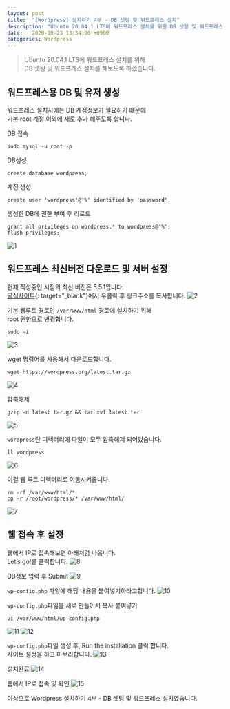 ```yaml
---
layout: post
title:  "[Wordpress] 설치하기 4부 - DB 셋팅 및 워드프레스 설치"
description: "Ubuntu 20.04.1 LTS에 워드프레스 설치를 위한 DB 셋팅 및 워드프레스 설치"
date:   2020-10-23 13:34:00 +0900
categories: Wordpress
---
```

>Ubuntu 20.04.1 LTS에 워드프레스 설치를 위해  
>DB 셋팅 및 워드프레스 설치를 해보도록 하겠습니다.

## 워드프레스용 DB 및 유저 생성

워드프레스 설치시에는 DB 계정정보가 필요하기 떄문에  
기본 root 계정 이외에 새로 추가 해주도록 합니다.

DB 접속
```
sudo mysql -u root -p
```

DB생성
```
create database wordpress;
```

계정 생성
```
create user 'wordpress'@'%' identified by 'password';
```

생성한 DB에 권한 부여 후 리로드
```
grant all privileges on wordpress.* to wordpress@'%';
flush privileges;
```

![1](/assets/images/2020-10-23/db-setting-and-wordpress-installation-1.png)

## 워드프레스 최신버전 다운로드 및 서버 설정
현재 작성중인 시점의 최신 버전은 5.5.1입니다.  
[공식사이트](https://wordpress.org/download/){: target="_blank"}에서 우클릭 후 링크주소를 복사합니다.
![2](/assets/images/2020-10-23/db-setting-and-wordpress-installation-2.png)

기본 웹루트 경로인 `/var/www/html` 경로에 설치하기 위해  
root 권한으로 변경합니다.
```
sudo -i
```
![3](/assets/images/2020-10-23/db-setting-and-wordpress-installation-3.png)

wget 명령어를 사용해서 다운로드합니다.
```
wget https://wordpress.org/latest.tar.gz
```
![4](/assets/images/2020-10-23/db-setting-and-wordpress-installation-4.png)


압축해제
```
gzip -d latest.tar.gz && tar xvf latest.tar
```
![5](/assets/images/2020-10-23/db-setting-and-wordpress-installation-5.png)

`wordpress`란 디렉터리에 파일이 모두 압축해제 되어있습니다.
```
ll wordpress
```
![6](/assets/images/2020-10-23/db-setting-and-wordpress-installation-6.png)

이걸 웹 루트 디렉터리로 이동시켜줍니다.
```
rm -rf /var/www/html/*
cp -r /root/wordpress/* /var/www/html/
```
![7](/assets/images/2020-10-23/db-setting-and-wordpress-installation-7.png)

## 웹 접속 후 설정
웹에서 IP로 접속해보면 아래처럼 나옵니다.  
Let’s go!를 클릭합니다.
![8](/assets/images/2020-10-23/db-setting-and-wordpress-installation-8.png)

 DB정보 입력 후 Submit
![9](/assets/images/2020-10-23/db-setting-and-wordpress-installation-9.png)

`wp–config.php` 파일에 해당 내용을 붙여넣기하라고합니다.
![10](/assets/images/2020-10-23/db-setting-and-wordpress-installation-10.png)


`wp-config.php`파일을 새로 만들어서 복사 붙여넣기
```
vi /var/www/html/wp-config.php
```


![11](/assets/images/2020-10-23/db-setting-and-wordpress-installation-11.png)
![12](/assets/images/2020-10-23/db-setting-and-wordpress-installation-12.png)

`wp-config.php`파일 생성 후, Run the installation 클릭 합니다.  
사이트 설정을 하고 마무리합니다.
![13](/assets/images/2020-10-23/db-setting-and-wordpress-installation-13.png)

설치완료
![14](/assets/images/2020-10-23/db-setting-and-wordpress-installation-14.png)

웹에서 IP로 접속 및 확인
![15](/assets/images/2020-10-23/db-setting-and-wordpress-installation-15.png)

이상으로 Wordpress 설치하기 4부 - DB 셋팅 및 워드프레스 설치였습니다.
